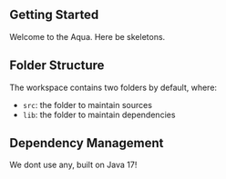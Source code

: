 ## Getting Started

Welcome to the Aqua. Here be skeletons.

## Folder Structure

The workspace contains two folders by default, where:

- `src`: the folder to maintain sources
- `lib`: the folder to maintain dependencies

## Dependency Management

We dont use any, built on Java 17!
